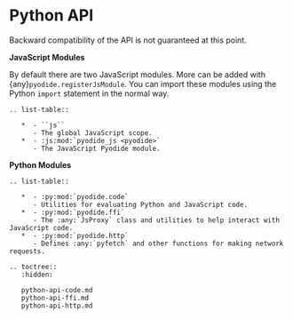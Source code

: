 # Python API

Backward compatibility of the API is not guaranteed at this point.

**JavaScript Modules**

By default there are two JavaScript modules. More can be added with
{any}`pyodide.registerJsModule`. You can import these modules using the Python
`import` statement in the normal way.

```{eval-rst}
.. list-table::

   *  - ``js``
      - The global JavaScript scope.
   *  - :js:mod:`pyodide_js <pyodide>`
      - The JavaScript Pyodide module.
```

**Python Modules**

```{eval-rst}
.. list-table::

   *  - :py:mod:`pyodide.code`
      - Utilities for evaluating Python and JavaScript code.
   *  - :py:mod:`pyodide.ffi`
      - The :any:`JsProxy` class and utilities to help interact with JavaScript code.
   *  - :py:mod:`pyodide.http`
      - Defines :any:`pyfetch` and other functions for making network requests.
```

```{eval-rst}
.. toctree::
   :hidden:

   python-api-code.md
   python-api-ffi.md
   python-api-http.md
```
